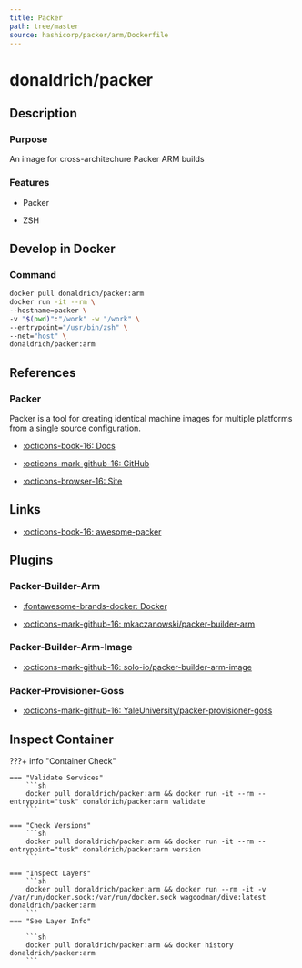 ```yaml
---
title: Packer
path: tree/master
source: hashicorp/packer/arm/Dockerfile
---
```


# donaldrich/packer

## Description

### Purpose

An image for cross-architechure Packer ARM builds

### Features

- Packer

- ZSH

## Develop in Docker

### Command

```sh
docker pull donaldrich/packer:arm
docker run -it --rm \
--hostname=packer \
-v "$(pwd)":"/work" -w "/work" \
--entrypoint="/usr/bin/zsh" \
--net="host" \
donaldrich/packer:arm
```

## References

### Packer

Packer is a tool for creating identical machine images for multiple platforms from a single source configuration.

- [:octicons-book-16: Docs](https://www.packer.io/docs)

- [:octicons-mark-github-16: GitHub](https://github.com/hashicorp/packer)

- [:octicons-browser-16: Site](https://www.packer.io)

## Links

- [:octicons-book-16: awesome-packer](https://github.com/dawitnida/awesome-packer)

## Plugins

### Packer-Builder-Arm

- [:fontawesome-brands-docker: Docker](mkaczanowski/packer-builder-arm)

- [:octicons-mark-github-16: mkaczanowski/packer-builder-arm](https://github.com/mkaczanowski/packer-builder-arm)

### Packer-Builder-Arm-Image

- [:octicons-mark-github-16: solo-io/packer-builder-arm-image](https://github.com/solo-io/packer-builder-arm-image)

### Packer-Provisioner-Goss

- [:octicons-mark-github-16: YaleUniversity/packer-provisioner-goss](https://github.com/YaleUniversity/packer-provisioner-goss)

## Inspect Container

???+ info "Container Check"

    === "Validate Services"
        ```sh
        docker pull donaldrich/packer:arm && docker run -it --rm --entrypoint="tusk" donaldrich/packer:arm validate
        ```

    === "Check Versions"
        ```sh
        docker pull donaldrich/packer:arm && docker run -it --rm --entrypoint="tusk" donaldrich/packer:arm version
        ```

    === "Inspect Layers"
        ```sh
        docker pull donaldrich/packer:arm && docker run --rm -it -v /var/run/docker.sock:/var/run/docker.sock wagoodman/dive:latest donaldrich/packer:arm
        ```
    === "See Layer Info"

        ```sh
        docker pull donaldrich/packer:arm && docker history donaldrich/packer:arm
        ```
